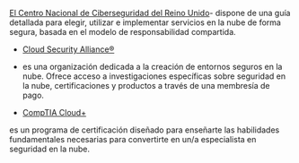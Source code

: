 [El Centro Nacional de Ciberseguridad del Reino Unido](https://www.ncsc.gov.uk/collection/cloud/understanding-cloud-services/cloud-security-shared-responsibility-model)- dispone de una guía detallada para elegir, utilizar e implementar servicios en la nube de forma segura, basada en el modelo de responsabilidad compartida.
    
- [Cloud Security Alliance®](https://cloudsecurityalliance.org/)
    
- es una organización dedicada a la creación de entornos seguros en la nube. Ofrece acceso a investigaciones específicas sobre seguridad en la nube, certificaciones y productos a través de una membresía de pago.
    
- [CompTIA Cloud+](https://www.comptia.org/blog/your-next-move-cloud-security-specialist)
    
es un programa de certificación diseñado para enseñarte las habilidades fundamentales necesarias para convertirte en un/a especialista en seguridad en la nube.
